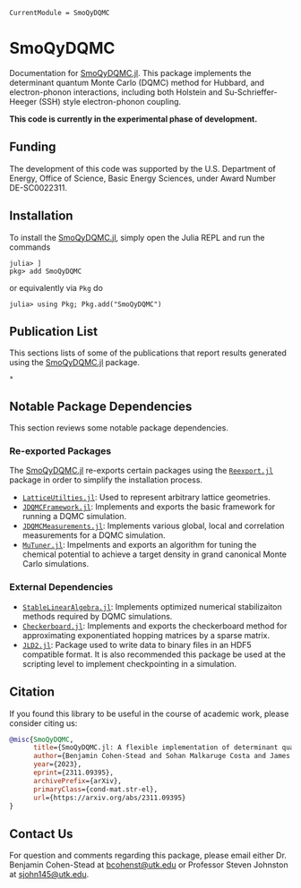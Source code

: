 ```@meta
CurrentModule = SmoQyDQMC
```

# SmoQyDQMC

Documentation for [SmoQyDQMC.jl](https://github.com/SmoQySuite/SmoQyDQMC.jl).
This package implements the determinant quantum Monte Carlo (DQMC) method for Hubbard,
and electron-phonon interactions, including both Holstein and Su-Schrieffer-Heeger (SSH) style
electron-phonon coupling.

**This code is currently in the experimental phase of development.**

## Funding

The development of this code was supported by the U.S. Department of Energy, Office of Science, Basic Energy Sciences,
under Award Number DE-SC0022311.

## Installation

To install the [SmoQyDQMC.jl](https://github.com/SmoQySuite/SmoQyDQMC.jl),
simply open the Julia REPL and run the commands
```
julia> ]
pkg> add SmoQyDQMC
```
or equivalently via `Pkg` do
```
julia> using Pkg; Pkg.add("SmoQyDQMC")
```

## Publication List

This sections lists of some of the publications that report results generated
using the [SmoQyDQMC.jl](https://github.com/SmoQySuite/SmoQyDQMC.jl) package.

```@bibliography
*
```

## Notable Package Dependencies

This section reviews some notable package dependencies.

### Re-exported Packages

The [SmoQyDQMC.jl](https://github.com/SmoQySuite/SmoQyDQMC.jl) re-exports certain packages using
the [`Reexport.jl`](https://github.com/simonster/Reexport.jl.git) package in order to simplify the installation process.

- [`LatticeUtilties.jl`](https://github.com/SmoQySuite/LatticeUtilities.jl.git): Used to represent arbitrary lattice geometries.
- [`JDQMCFramework.jl`](https://github.com/SmoQySuite/JDQMCFramework.jl.git): Implements and exports the basic framework for running a DQMC simulation.
- [`JDQMCMeasurements.jl`](https://github.com/SmoQySuite/JDQMCMeasurements.jl.git): Implements various global, local and correlation measurements for a DQMC simulation.
- [`MuTuner.jl`](https://github.com/cohensbw/MuTuner.jl.git): Impelments and exports an algorithm for tuning the chemical potential to achieve a target density in grand canonical Monte Carlo simulations.

### External Dependencies

- [`StableLinearAlgebra.jl`](https://github.com/SmoQySuite/StableLinearAlgebra.jl.git): Implements optimized numerical stabilizaiton methods required by DQMC simulations.
- [`Checkerboard.jl`](https://github.com/SmoQySuite/Checkerboard.jl.git): Implements and exports the checkerboard method for approximating exponentiated hopping matrices by a sparse matrix.
- [`JLD2.jl`](https://github.com/JuliaIO/JLD2.jl.git): Package used to write data to binary files in an HDF5 compatible format. It is also recommended this package be used at the scripting level to implement checkpointing in a simulation.

## Citation

If you found this library to be useful in the course of academic work, please consider citing us:

```bibtex
@misc{SmoQyDQMC,
      title={SmoQyDQMC.jl: A flexible implementation of determinant quantum Monte Carlo for Hubbard and electron-phonon interactions}, 
      author={Benjamin Cohen-Stead and Sohan Malkaruge Costa and James Neuhaus and Andy Tanjaroon Ly and Yutan Zhang and Richard Scalettar and Kipton Barros and Steven Johnston},
      year={2023},
      eprint={2311.09395},
      archivePrefix={arXiv},
      primaryClass={cond-mat.str-el},
      url={https://arxiv.org/abs/2311.09395}
}
```

## Contact Us

For question and comments regarding this package, please email either Dr. Benjamin Cohen-Stead at [bcohenst@utk.edu](mailto:bcohenst@utk.edu) or Professor Steven Johnston at [sjohn145@utk.edu](mailto:sjohn145@utk.edu).